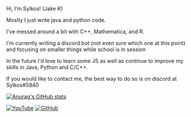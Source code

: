 Hi, I’m Sylkos! (Jake K)

Mostly I just write java and python code. 

I've messed around a bit with C++, Mathematica, and R.

I'm currently writing a discord bot (not even sure which one at this point) and focusing on smaller things while school is in session

In the future I'd love to learn some JS as well as continue to improve my skills in Java, Python and C/C++.

If you would like to contact me, the best way to do so is on discord at Sylkos#5840

[![Anurag's GitHub stats](https://github-readme-stats.vercel.app/api?username=Sylk0s&count_private=true&show_icons=true&theme=radical)](https://github.com/anuraghazra/github-readme-stats)

[![YouTube](https://img.shields.io/youtube/channel/subscribers/UCeeEphYNfG0NutXAoakI3kg?color=c4302b&label=Sylkos&logo=youtube&logoColor=c4302b&style=for-the-badge)](https://www.youtube.com/Sylkos)
[![GitHub](https://img.shields.io/github/followers/Sylk0s?color=192841&label=Sylk0s&logo=github&logoColor=192841&style=for-the-badge)](https://github.com/Sylk0s)
